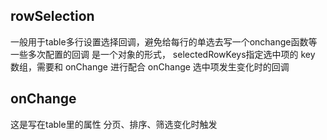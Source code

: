 ## rowSelection
一般用于table多行设置选择回调，避免给每行的单选去写一个onchange函数等一些多次配置的回调
是一个对象的形式，
selectedRowKeys指定选中项的 key 数组，需要和 onChange 进行配合
onChange 选中项发生变化时的回调


## onChange
这是写在table里的属性   分页、排序、筛选变化时触发